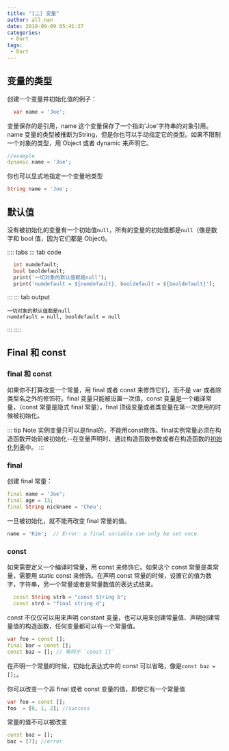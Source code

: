 ```yaml
---
title: "[二] 变量"
author: all_nan
date: 2019-09-09 05:41:27
categories: 
 - Dart
tags: 
 - Dart
---
```


## 变量的类型

创建一个变量并初始化值的例子：

```Dart
  var name = 'Joe';
```

变量保存的是引用，name 这个变量保存了一个指向'Joe'字符串的对象引用。name 变量的类型被推断为String，但是你也可以手动指定它的类型。如果不限制一个对象的类型，用 Object 或者 dynamic 来声明它。

```Dart
//example
dynamic name = 'Joe';
```

你也可以显式地指定一个变量地类型

```Dart
String name = 'Joe';
```

## 默认值

没有被初始化的变量有一个初始值`null`，所有的变量的初始值都是`null`（像是数字和 bool 值，因为它们都是 Object)。

:::: tabs
::: tab code

``` Dart
  int numdefault;
  bool booldefault;
  print('一切对象的默认值都是null');
  print('numdefault = ${numdefault}, booldefault = ${booldefault}');
```

:::
::: tab output

``` console
一切对象的默认值都是null
numdefault = null, booldefault = null
```

:::
::::

## Final 和 const

### final 和 const

如果你不打算改变一个常量，用 final 或者 const 来修饰它们，而不是 var 或者除类型名之外的修饰符。final 变量只能被设置一次值，const 变量是一个编译常量，（const 常量是隐式 final 常量），final 顶级变量或者类变量在第一次使用的时候被初始化。

::: tip Note
实例变量只可以是final的，不能用const修饰。final实例常量必须在构造函数开始前被初始化--在变量声明时、通过构造函数参数或者在构造函数的[初始化列表](./classes.md#初始化列表)中。
:::

### final

创建 final 常量：

```Dart
final name = 'Joe';
final age = 13;
final String nickname = 'Chou';
```

一旦被初始化，就不能再改变 final 常量的值。

```Dart
name = 'Kim';  // Error: a final variable can only be set once.
```

<!-- ![final常量不能改动值](../images/2019/09/10/8307d860-d373-11e9-8f86-9b3936cfc1fe.jpg) -->

### const

如果需要定义一个编译时常量，用 const 来修饰它。如果这个 const 常量是类常量，需要用 static const 来修饰。在声明 const 常量的时候，设置它的值为数字，字符串，另一个常量或者是常量数值的表达式结果。

```Dart
  const String strb = "const String b";
  const strd = "final string d";
```

const 不仅仅可以用来声明 constant 变量，也可以用来创建常量值、声明创建常量值的构造函数，任何变量都可以有一个常量值。

```Dart
var foo = const [];
final bar = const [];
const baz = []; // 等同于 `const []`
```

在声明一个常量的时候，初始化表达式中的 const 可以省略，像是`const baz = [];`。

你可以改变一个非 final 或者 const 变量的值，即使它有一个常量值

```Dart
var foo = const [];
foo  = [0, 1, 2]; //success
```

常量的值不可以被改变

```Dart
const baz = [];
baz = [7]; //error
```
